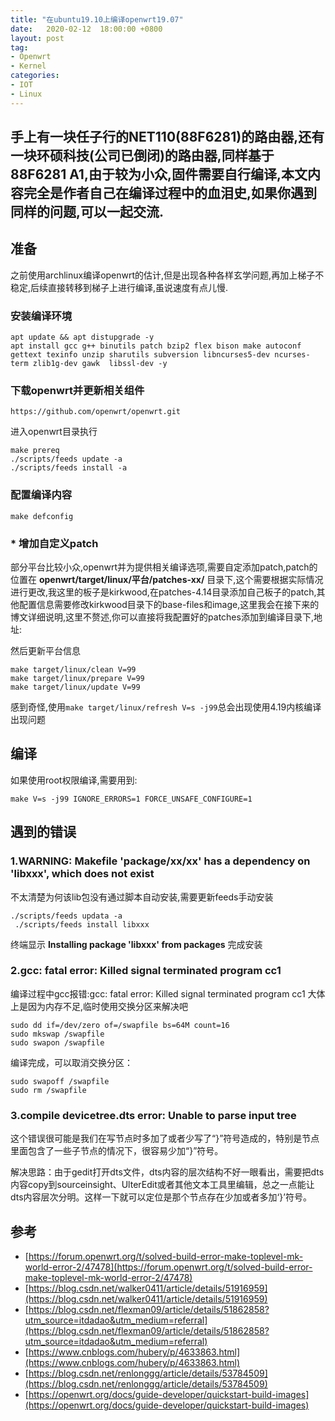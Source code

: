 ```yaml
---
title: "在ubuntu19.10上编译openwrt19.07"
date:   2020-02-12  18:00:00 +0800
layout: post
tag:
- Openwrt
- Kernel
categories:
- IOT
- Linux
---
```


手上有一块任子行的NET110(88F6281)的路由器,还有一块环硕科技(公司已倒闭)的路由器,同样基于88F6281 A1,由于较为小众,固件需要自行编译,本文内容完全是作者自己在编译过程中的血泪史,如果你遇到同样的问题,可以一起交流.
------
## 准备
之前使用archlinux编译openwrt的估计,但是出现各种各样玄学问题,再加上梯子不稳定,后续直接转移到梯子上进行编译,虽说速度有点儿慢.
### 安装编译环境
```
apt update && apt distupgrade -y
apt install gcc g++ binutils patch bzip2 flex bison make autoconf gettext texinfo unzip sharutils subversion libncurses5-dev ncurses-term zlib1g-dev gawk  libssl-dev -y
```
### 下载openwrt并更新相关组件
```
https://github.com/openwrt/openwrt.git
```    
进入openwrt目录执行    
```
make prereq
./scripts/feeds update -a
./scripts/feeds install -a
```
### 配置编译内容
```
make defconfig
```
### * 增加自定义patch
部分平台比较小众,openwrt并为提供相关编译选项,需要自定添加patch,patch的位置在 **openwrt/target/linux/平台/patches-xx/** 目录下,这个需要根据实际情况进行更改,我这里的板子是kirkwood,在patches-4.14目录添加自己板子的patch,其他配置信息需要修改kirkwood目录下的base-files和image,这里我会在接下来的博文详细说明,这里不赘述,你可以直接将我配置好的patches添加到编译目录下,地址:

然后更新平台信息
```
make target/linux/clean V=99
make target/linux/prepare V=99
make target/linux/update V=99
```

感到奇怪,使用```make target/linux/refresh V=s -j99```总会出现使用4.19内核编译出现问题

## 编译
如果使用root权限编译,需要用到:
```
make V=s -j99 IGNORE_ERRORS=1 FORCE_UNSAFE_CONFIGURE=1
```

## 遇到的错误
### 1.WARNING: Makefile 'package/xx/xx' has a dependency on 'libxxx', which does not exist
不太清楚为何该lib包没有通过脚本自动安装,需要更新feeds手动安装
```
./scripts/feeds updata -a
 ./scripts/feeds install libxxx
```
终端显示 **Installing package 'libxxx' from packages** 完成安装

### 2.gcc: fatal error: Killed signal terminated program cc1
编译过程中gcc报错:gcc: fatal error: Killed signal terminated program cc1
大体上是因为内存不足,临时使用交换分区来解决吧
```
sudo dd if=/dev/zero of=/swapfile bs=64M count=16
sudo mkswap /swapfile
sudo swapon /swapfile
```
编译完成，可以取消交换分区：
```
sudo swapoff /swapfile
sudo rm /swapfile
```

### 3.compile devicetree.dts error: Unable to parse input tree
这个错误很可能是我们在写节点时多加了或者少写了“}”符号造成的，特别是节点里面包含了一些子节点的情况下，很容易少加“}”符号。

解决思路：由于gedit打开dts文件，dts内容的层次结构不好一眼看出，需要把dts内容copy到sourceinsight、UlterEdit或者其他文本工具里编辑，总之一点能让dts内容层次分明。这样一下就可以定位是那个节点存在少加或者多加‘}’符号。

## 参考
* [https://forum.openwrt.org/t/solved-build-error-make-toplevel-mk-world-error-2/47478](https://forum.openwrt.org/t/solved-build-error-make-toplevel-mk-world-error-2/47478)
* [https://blog.csdn.net/walker0411/article/details/51916959](https://blog.csdn.net/walker0411/article/details/51916959)
* [https://blog.csdn.net/flexman09/article/details/51862858?utm_source=itdadao&utm_medium=referral](https://blog.csdn.net/flexman09/article/details/51862858?utm_source=itdadao&utm_medium=referral)
* [https://www.cnblogs.com/hubery/p/4633863.html](https://www.cnblogs.com/hubery/p/4633863.html)
* [https://blog.csdn.net/renlonggg/article/details/53784509](https://blog.csdn.net/renlonggg/article/details/53784509)
* [https://openwrt.org/docs/guide-developer/quickstart-build-images](https://openwrt.org/docs/guide-developer/quickstart-build-images)
